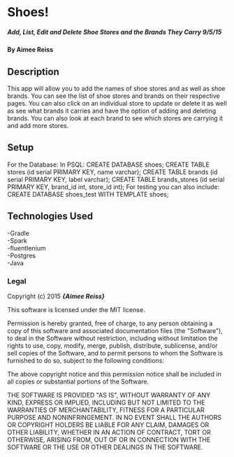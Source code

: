 # Shoes!

##### Add, List, Edit and Delete Shoe Stores and the Brands They Carry 9/5/15

#### By Aimee Reiss

## Description

This app will allow you to add the names of shoe stores and as well as shoe brands.  You can see the list of shoe stores and brands on their respective pages.  You can also click on an individual store to update or delete it as well as see what brands it carries and have the option of adding and deleting brands.  You can also look at each brand to see which stores are carrying it and add more stores.


## Setup

For the Database:
In PSQL:
CREATE DATABASE shoes;
CREATE TABLE stores (id serial PRIMARY KEY, name varchar);
CREATE TABLE brands (id serial PRIMARY KEY, label varchar);
CREATE TABLE brands_stores (id serial PRIMARY KEY, brand_id int, store_id int);
For testing you can also include:
CREATE DATABASE shoes_test WITH TEMPLATE shoes;

## Technologies Used

-Gradle <br>
-Spark <br>
-fluentlenium <br>
-Postgres <br>
-Java <br>


### Legal

Copyright (c) 2015 **_{Aimee Reiss}_**

This software is licensed under the MIT license.

Permission is hereby granted, free of charge, to any person obtaining a copy
of this software and associated documentation files (the "Software"), to deal
in the Software without restriction, including without limitation the rights
to use, copy, modify, merge, publish, distribute, sublicense, and/or sell
copies of the Software, and to permit persons to whom the Software is
furnished to do so, subject to the following conditions:

The above copyright notice and this permission notice shall be included in
all copies or substantial portions of the Software.

THE SOFTWARE IS PROVIDED "AS IS", WITHOUT WARRANTY OF ANY KIND, EXPRESS OR
IMPLIED, INCLUDING BUT NOT LIMITED TO THE WARRANTIES OF MERCHANTABILITY,
FITNESS FOR A PARTICULAR PURPOSE AND NONINFRINGEMENT. IN NO EVENT SHALL THE
AUTHORS OR COPYRIGHT HOLDERS BE LIABLE FOR ANY CLAIM, DAMAGES OR OTHER
LIABILITY, WHETHER IN AN ACTION OF CONTRACT, TORT OR OTHERWISE, ARISING FROM,
OUT OF OR IN CONNECTION WITH THE SOFTWARE OR THE USE OR OTHER DEALINGS IN
THE SOFTWARE.
